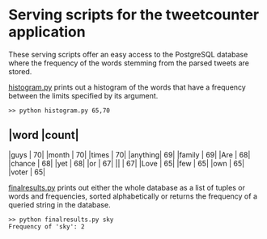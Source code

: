 # Serving scripts for the tweetcounter application

These serving scripts offer an easy access to the PostgreSQL database where the frequency of the words stemming from the parsed tweets are stored. 

[histogram.py](histogram.py) prints out a histogram of the words that have a frequency between the limits specified by its argument.

    >> python histogram.py 65,70

|word    |count|
----------------
|guys    |   70|
|month   |   70|
|times   |   70|
|anything|   69|
|family  |   69|
|Are     |   68|
|chance  |   68|
|yet     |   68|
|or      |   67|
||       |   67|
|Love    |   65|
|few     |   65|
|own     |   65|
|voter   |   65| 

[finalresults.py](finalresults.py) prints out either the whole database as a list of tuples or words and frequencies, sorted alphabetically or returns the frequency of a queried string in the database.

    >> python finalresults.py sky
    Frequency of 'sky': 2

